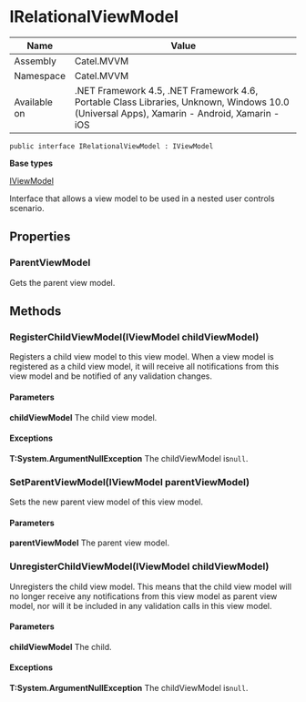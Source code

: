 

# IRelationalViewModel

Name|Value
---|---
Assembly|Catel.MVVM
Namespace|Catel.MVVM
Available on|.NET Framework 4.5, .NET Framework 4.6, Portable Class Libraries, Unknown, Windows 10.0 (Universal Apps), Xamarin - Android, Xamarin - iOS

```
public interface IRelationalViewModel : IViewModel
```

**Base types**

[IViewModel](/Catel.MVVM\Catel\MVVM\IViewModel.md)


Interface that allows a view model to be used in a nested user controls scenario.



## Properties

### ParentViewModel

Gets the parent view model.



## Methods

### RegisterChildViewModel(IViewModel childViewModel)

Registers a child view model to this view model. When a view model is registered as a child view model, it will receive all notifications from this view model and be notified of any validation changes.

#### Parameters

**childViewModel**
The child view model.

#### Exceptions

**T:System.ArgumentNullException**
The childViewModel is`null`.



### SetParentViewModel(IViewModel parentViewModel)

Sets the new parent view model of this view model.

#### Parameters

**parentViewModel**
The parent view model.



### UnregisterChildViewModel(IViewModel childViewModel)

Unregisters the child view model. This means that the child view model will no longer receive any notifications from this view model as parent view model, nor will it be included in any validation calls in this view model.

#### Parameters

**childViewModel**
The child.

#### Exceptions

**T:System.ArgumentNullException**
The childViewModel is`null`.



